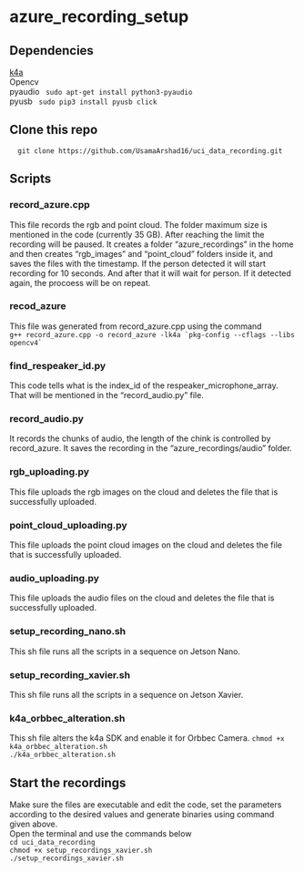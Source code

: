 # azure_recording_setup

## Dependencies
[k4a](https://github.com/microsoft/Azure_Kinect_ROS_Driver/blob/melodic/docs/building.md
)\
Opencv \
pyaudio ``` sudo apt-get install python3-pyaudio```\
pyusb ``` sudo pip3 install pyusb click```

## Clone this repo
   ```   git clone https://github.com/UsamaArshad16/uci_data_recording.git ```

## Scripts

### record_azure.cpp
This file records the rgb and point cloud. The folder maximum size is mentioned in the code (currently 35 GB). After reaching the limit the recording will be paused.
It creates a folder “azure_recordings” in the home and then creates “rgb_images” and “point_cloud” folders inside it, and saves the files with the timestamp.
If the person detected it will start recording for 10 seconds. And after that it will wait for person. If it detected again, the procoess will be on repeat.
### recod_azure
This file was generated from record_azure.cpp using the command \
``` g++ record_azure.cpp -o record_azure -lk4a `pkg-config --cflags --libs opencv4` ```
### find_respeaker_id.py
This code tells what is the index_id of the respeaker_microphone_array. That will be mentioned in the “record_audio.py” file.

### record_audio.py

It records the chunks of audio, the length of the chink is controlled by record_azure. It saves the recording in the “azure_recordings/audio” folder. 

### rgb_uploading.py

This file uploads the rgb images on the cloud and deletes the file that is successfully uploaded. 

### point_cloud_uploading.py

This file uploads the point cloud images on the cloud and deletes the file that is successfully uploaded. 

### audio_uploading.py

This file uploads the audio files on the cloud and deletes the file that is successfully uploaded. 

### setup_recording_nano.sh
This sh file runs all the scripts in a sequence on Jetson Nano.

### setup_recording_xavier.sh
This sh file runs all the scripts in a sequence on Jetson Xavier.

### k4a_orbbec_alteration.sh
This sh file alters the k4a SDK and enable it for Orbbec Camera.
``` chmod +x k4a_orbbec_alteration.sh ```\
``` ./k4a_orbbec_alteration.sh ```

## Start the recordings
Make sure the files are executable and edit the code, set the parameters according to the desired values and generate binaries using command given above.\
Open the terminal and use the commands below \
``` cd uci_data_recording ```\
``` chmod +x setup_recordings_xavier.sh ```\
``` ./setup_recordings_xavier.sh ```
